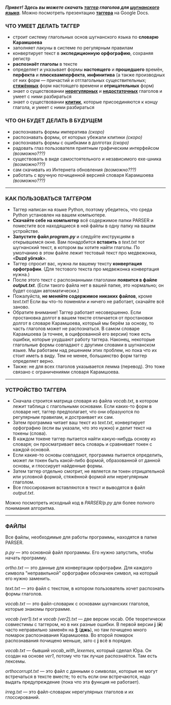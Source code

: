 <b><i>Привет! Здесь вы можете скачать <a href="https://ru.wikipedia.org/wiki/Лейпцигская_система_правил_глоссирования">таггер</a> глаголов для <a href="https://ru.wikipedia.org/wiki/Шугнанский_язык">шугнанского языка</a>.</b></i> Можно посмотреть презентацию <b><a href="https://docs.google.com/presentation/d/1nZXzRav2YxfR-s5FfIQ9GiQplBZwjopbtrUPEg3Q6ss/edit?usp=sharing">таггера</a></b> на Google Docs.

<h3>ЧТО УМЕЕТ ДЕЛАТЬ ТАГГЕР</h3>

* строит систему глагольных основ шугнанского языка по <b>словарю Карамшоева</b>
* заполняет лакуны в системе по регулярным правилам
* конвертирует текст в <b>экспедиционную орфографию</b>, сохраняя регистр
* <b>распознаёт глаголы</b> в тексте
* определяет и указывает формы <b>настоящего</b> и <b>прошедшего</b> времён, <b>перфекта</b> и <b>плюсквамперфекта</b>, <b>инфинитива</b> (а также производных от них форм — причастий и отглагольных существительных; <b><a href="https://ru.wikipedia.org/wiki/Стяжение">стяжённых</a></b> форм настоящего времени и <b>отрицательных</b> форм)
* знает о существовании <b><a href="https://ru.wikipedia.org/wiki/Неправильный_глагол">нерегулярных</a></b> и <b><a href="https://dic.academic.ru/dic.nsf/lingvistic/811/недостаточные">недостаточных</a></b> глаголов и умеет с ними разбираться
* знает о существовании <b><a href="https://ru.wikipedia.org/wiki/Клитика">клитик</a></b>, которые присоединяются к концу глагола, и умеет с ними разбираться

<h3>ЧТО ОН БУДЕТ ДЕЛАТЬ В БУДУЩЕМ</h3>

* распознавать формы императива <i>(скоро)</i>
* распознавать формы, от которых убежали клитики <i>(скоро)</i>
* распознавать формы с ошибками в долготах <i>(скоро)</i>
* радовать глаз пользователя приятным графическим интерфейсом <i>(возможно???)</i>
* существовать в виде самостоятельного и независимого exe-шника <i>(возможно???)</i>
* сам скачивать из Интернета обновления <i>(возможно???)</i>
* работать с вручную почищенной версией словаря Карамшоева <i>(возможно???)</i>

<hr>

<h3>КАК ПОЛЬЗОВАТЬСЯ ТАГГЕРОМ</h3>

* Таггер написан на языке Python, поэтому убедитесь, что среда Python установлен на вашем компьютере.
* <b>Скачайте себе на компьютер</b> всё содержимое папки PARSER и поместите все находящиеся в ней файлы в одну папку на вашем устройстве.
* <b>Запустите файл <i>program.py</i></b> и следуйте инструкциям в открывшемся окне. Вам понадобится <b>вставить</b> в <i>text.txt</i> тот шугнанский текст, в котором вы хотите найти глаголы. По умолчанию в этом файле лежит тестовый текст про медвежонка, «<b>Duzd yörӿak</b>».
* Таггер спросит вас, нужна ли вашему тексту <b>конвертация орфографии</b>. (Для тестового текста про медвежонка конвертация нужна.)
* После этого текст с распознанными глаголами <b>появится в файле <i>output.txt</i></b>. (Если такого файла нет в вашей папке, это нормально; он будет создан автоматически.)
* Пожалуйста, <b>не меняйте содержимое никаких файлов</b>, кроме <i>text.txt</i>! Если вы что-то поменяли и ничего не работает, скачайте всё заново.
* Обратите внимание! Таггер работает несовершенно. Если простановка долгот в вашем тексте отличается от простановки долгот в словаре Карамшоева, который мы берём за основу, то часть глаголов может не распознаться. В самом словаре Карамшоева (а точнее, в оцифрованной его версии) тоже есть ошибки, которые ухудшают работу таггера. Наконец, некоторые глагольные формы совпадают с другими словами в шугнанском языке. Мы работаем над решением этих проблем, но пока что их стоит иметь в виду. Тем не менее, большинство форм таггер определяет верно.
* Также: не для всех глаголов указывается лемма (перевод). Это тоже связано с ограничениями словаря Карамшоева.

<hr>

<h3>УСТРОЙСТВО ТАГГЕРА</h3>

* Сначала строится матрица словаря из файла <i>vocab.txt</i>, в котором лежит таблица с глагольными основами. Если каких-то форм в словаре нет, таггер предполагает, что они образуются по регулярным правилам, и достраивает их сам.
* Затем программа читает ваш текст из <i>text.txt</i>, конвертирует орфографию (если вы указали, что это нужно) и делит текст на токены (слова).
* В каждом токене таггер пытается найти какую-нибудь основу из словаря; он просматривает весь словарь и сравнивает токен с каждой основой.
* Если какие-то основы совпадают, программа пытается определить, может ли токен быть какой-либо формой, образованной от данной основы, и глоссирует найденные формы.
* Затем таггер отдельно смотрит, не является ли токен отрицательной или условной формой, стяжённой формой или нерегулярным глаголом.
* Все глоссирования вставляются в текст и выводятся в файл <i>output.txt</i>.

Можно посмотреть исходный код в <i>PARSER/p.py</i> для более полного понимания алгоритма.

<hr>

<h3>ФАЙЛЫ</h3>

Все файлы, необходимые для работы программы, находятся в папке PARSER.

<i>p.py</i> — это основной файл программы. Его нужно запустить, чтобы начать программу.

<i>ortho.txt</i> — это данные для конвертации орфографии. Для каждого символа "неправильной" орфографии обозначен символ, на который его нужно заменить.

<i>text.txt</i> — это файл с текстом, в котором пользователь хочет распознать формы глаголов.

<i>vocab.txt</i> — это файл-словарик с основами шугнанских глаголов, которые знакомы программе.

<i>vocab (ver1).txt</i> и <i>vocab (ver2).txt</i> — две версии vocab. Обе теоретически совместимы с таггером, но в них разные ошибки. В первой версии <b>j</b> (<b>й</b>) часто неправильно заменён на <b>ǯ</b> (<b>джь</b>), но там почищено много помарок распознавания Карамшоева. Во второй помарок распознавания почищено меньше, зато с <b>j</b> всё в порядке.
   
<i>vocab.txt</i> — бывший <i>vocab_with_lexemes</i>, который сделал Юра. Он создан на основе <i>ver1</i>, потому что так лучше распознаётся. Там есть лексемы.

<i>orthocorrupt.txt</i> — это файл с данными о символах, которые не могут встречаться в тексте вместе; то есть если они встречаются, надо выдать предупреждение (пока что эта функция не работает).

<i>irreg.txt</i> — это файл-словарик нерегулярных глаголов и их глоссирований.
